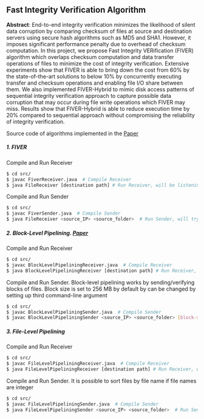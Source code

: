  ## Fast Integrity Verification Algorithm
 
**Abstract**: End-to-end integrity verification minimizes the likelihood of silent data corruption by comparing checksum of files at source and destination servers using secure hash algorithms such as MD5 and SHA1. However, it imposes significant performance penalty due to overhead of checksum computation. In this project, we propose Fast Integrity VERification (FIVER) algorithm which overlaps checksum computation and data transfer operations of files to minimize the cost of integrity verification. Extensive experiments show that FIVER is able to bring down the cost from 60% by the state-of-the-art solutions to below 10\% by concurrently executing transfer and checksum operations and enabling file I/O share between them. We also implemented FIVER-Hybrid to mimic disk access patterns of sequential integrity verification approach to capture possible data corruption that may occur during file write operations which FIVER may miss. Results show that FIVER-Hybrid is able to reduce execution time by 20% compared to sequential approach without compromising the reliability of integrity verification.
 
 Source code of algorithms implemented in the [Paper](https://arxiv.org/abs/1811.01161)
 ##### 1. FIVER
 Compile and Run Receiver
 ```sh
 $ cd src/
$ javac FiverReceiver.java  # Compile Receiver
$ java FileReceiver [destination path] # Run Receiver, will be listening on port 2008
```
Compile and Run Sender
 ```sh
 $ cd src/
$ javac FiverSender.java  # Compile Sender
$ java FileReceiver <source_IP> <source_folder>  # Run Sender, will try connecting to port 2008
```

 ##### 2. Block-Level Pipelining. [Paper](https://ieeexplore.ieee.org/abstract/document/7840953)
 Compile and Run Receiver
 ```sh
 $ cd src/
$ javac BlockLevelPipeliningReceiver.java  # Compile Receiver
$ java BlockLevelPipeliningReceiver [destination path] # Run Receiver, will be listening on port 2038
```
Compile and Run Sender. Block-level pipelining works by sending/verifying blocks of  files. Block size is set to 256 MB by default by can be changed by setting up third command-line argument
 ```sh
 $ cd src/
$ javac BlockLevelPipeliningSender.java  # Compile Sender
$ javac BlockLevelPipeliningSender <source_IP> <source_folder> [block-size-in-byte] # Run Sender, will try connecting to port 2038
```

 ##### 3. File-Level Pipelining
 Compile and Run Receiver
 ```sh
 $ cd src/
$ javac FileLevelPipeliningReceiver.java  # Compile Receiver
$ java FileLevelPipeliningReceiver [destination path] # Run Receiver, will be listening on port 2028
```
Compile and Run Sender. It is possible to sort files by file name if file names are integer
 ```sh
 $ cd src/
$ javac FileLevelPipeliningSender.java  # Compile Sender
$ java FileLevelPipeliningSender <source_IP> <source_folder>  # Run Sender, will try connecting to port 2028
```
